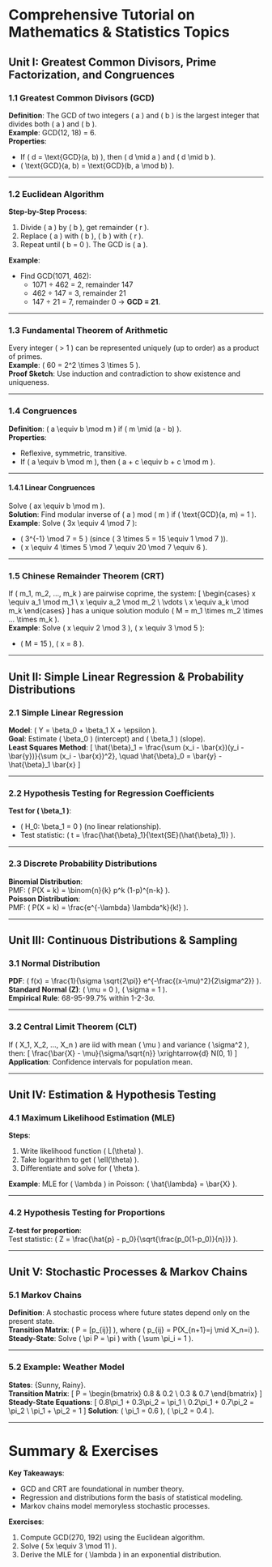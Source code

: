 # Comprehensive Tutorial on Mathematics & Statistics Topics

## Unit I: Greatest Common Divisors, Prime Factorization, and Congruences

### 1.1 Greatest Common Divisors (GCD)
**Definition**: The GCD of two integers \( a \) and \( b \) is the largest integer that divides both \( a \) and \( b \).  
**Example**: GCD(12, 18) = 6.  
**Properties**:
- If \( d = \text{GCD}(a, b) \), then \( d \mid a \) and \( d \mid b \).
- \( \text{GCD}(a, b) = \text{GCD}(b, a \mod b) \).

---

### 1.2 Euclidean Algorithm
**Step-by-Step Process**:
1. Divide \( a \) by \( b \), get remainder \( r \).
2. Replace \( a \) with \( b \), \( b \) with \( r \).
3. Repeat until \( b = 0 \). The GCD is \( a \).  

**Example**:
- Find GCD(1071, 462):
  - 1071 ÷ 462 = 2, remainder 147
  - 462 ÷ 147 = 3, remainder 21
  - 147 ÷ 21 = 7, remainder 0 → **GCD = 21**.

---

### 1.3 Fundamental Theorem of Arithmetic
Every integer \( > 1 \) can be represented uniquely (up to order) as a product of primes.  
**Example**: \( 60 = 2^2 \times 3 \times 5 \).  
**Proof Sketch**: Use induction and contradiction to show existence and uniqueness.

---

### 1.4 Congruences
**Definition**: \( a \equiv b \mod m \) if \( m \mid (a - b) \).  
**Properties**:
- Reflexive, symmetric, transitive.
- If \( a \equiv b \mod m \), then \( a + c \equiv b + c \mod m \).

---

#### 1.4.1 Linear Congruences
Solve \( ax \equiv b \mod m \).  
**Solution**: Find modular inverse of \( a \) mod \( m \) if \( \text{GCD}(a, m) = 1 \).  
**Example**: Solve \( 3x \equiv 4 \mod 7 \):  
- \( 3^{-1} \mod 7 = 5 \) (since \( 3 \times 5 = 15 \equiv 1 \mod 7 \)).  
- \( x \equiv 4 \times 5 \mod 7 \equiv 20 \mod 7 \equiv 6 \).

---

### 1.5 Chinese Remainder Theorem (CRT)
If \( m_1, m_2, ..., m_k \) are pairwise coprime, the system:
\[
\begin{cases}
x \equiv a_1 \mod m_1 \\
x \equiv a_2 \mod m_2 \\
\vdots \\
x \equiv a_k \mod m_k
\end{cases}
\]
has a unique solution modulo \( M = m_1 \times m_2 \times ... \times m_k \).  
**Example**: Solve \( x \equiv 2 \mod 3 \), \( x \equiv 3 \mod 5 \):  
- \( M = 15 \), \( x = 8 \).

---

## Unit II: Simple Linear Regression & Probability Distributions

### 2.1 Simple Linear Regression
**Model**: \( Y = \beta_0 + \beta_1 X + \epsilon \).  
**Goal**: Estimate \( \beta_0 \) (intercept) and \( \beta_1 \) (slope).  
**Least Squares Method**:
\[
\hat{\beta}_1 = \frac{\sum (x_i - \bar{x})(y_i - \bar{y})}{\sum (x_i - \bar{x})^2}, \quad \hat{\beta}_0 = \bar{y} - \hat{\beta}_1 \bar{x}
\]

---

### 2.2 Hypothesis Testing for Regression Coefficients
**Test for \( \beta_1 \)**:
- \( H_0: \beta_1 = 0 \) (no linear relationship).
- Test statistic: \( t = \frac{\hat{\beta}_1}{\text{SE}(\hat{\beta}_1)} \).

---

### 2.3 Discrete Probability Distributions
**Binomial Distribution**:  
PMF: \( P(X = k) = \binom{n}{k} p^k (1-p)^{n-k} \).  
**Poisson Distribution**:  
PMF: \( P(X = k) = \frac{e^{-\lambda} \lambda^k}{k!} \).

---

## Unit III: Continuous Distributions & Sampling

### 3.1 Normal Distribution
**PDF**: \( f(x) = \frac{1}{\sigma \sqrt{2\pi}} e^{-\frac{(x-\mu)^2}{2\sigma^2}} \).  
**Standard Normal (Z)**: \( \mu = 0 \), \( \sigma = 1 \).  
**Empirical Rule**: 68-95-99.7% within 1-2-3σ.

---

### 3.2 Central Limit Theorem (CLT)
If \( X_1, X_2, ..., X_n \) are iid with mean \( \mu \) and variance \( \sigma^2 \), then:
\[
\frac{\bar{X} - \mu}{\sigma/\sqrt{n}} \xrightarrow{d} N(0, 1)
\]
**Application**: Confidence intervals for population mean.

---

## Unit IV: Estimation & Hypothesis Testing

### 4.1 Maximum Likelihood Estimation (MLE)
**Steps**:
1. Write likelihood function \( L(\theta) \).
2. Take logarithm to get \( \ell(\theta) \).
3. Differentiate and solve for \( \theta \).

**Example**: MLE for \( \lambda \) in Poisson: \( \hat{\lambda} = \bar{X} \).

---

### 4.2 Hypothesis Testing for Proportions
**Z-test for proportion**:  
Test statistic: \( Z = \frac{\hat{p} - p_0}{\sqrt{\frac{p_0(1-p_0)}{n}}} \).

---

## Unit V: Stochastic Processes & Markov Chains

### 5.1 Markov Chains
**Definition**: A stochastic process where future states depend only on the present state.  
**Transition Matrix**: \( P = [p_{ij}] \), where \( p_{ij} = P(X_{n+1}=j \mid X_n=i) \).  
**Steady-State**: Solve \( \pi P = \pi \) with \( \sum \pi_i = 1 \).

---

### 5.2 Example: Weather Model
**States**: {Sunny, Rainy}.  
**Transition Matrix**:
\[
P = \begin{bmatrix}
0.8 & 0.2 \\
0.3 & 0.7
\end{bmatrix}
\]
**Steady-State Equations**:
\[
0.8\pi_1 + 0.3\pi_2 = \pi_1 \\
0.2\pi_1 + 0.7\pi_2 = \pi_2 \\
\pi_1 + \pi_2 = 1
\]
**Solution**: \( \pi_1 = 0.6 \), \( \pi_2 = 0.4 \).

---

# Summary & Exercises
**Key Takeaways**:
- GCD and CRT are foundational in number theory.
- Regression and distributions form the basis of statistical modeling.
- Markov chains model memoryless stochastic processes.

**Exercises**:
1. Compute GCD(270, 192) using the Euclidean algorithm.
2. Solve \( 5x \equiv 3 \mod 11 \).
3. Derive the MLE for \( \lambda \) in an exponential distribution.
